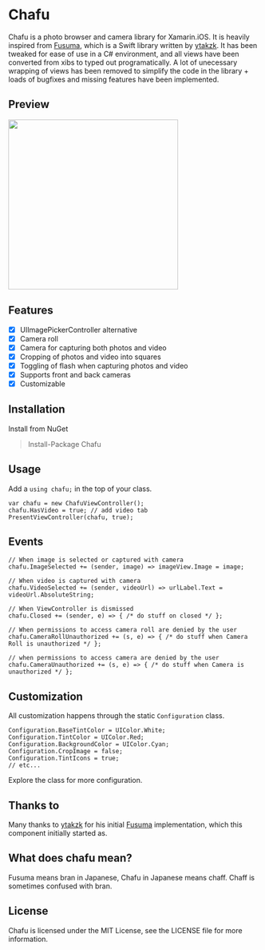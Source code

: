 # Chafu

Chafu is a photo browser and camera library for Xamarin.iOS. It is heavily inspired from [Fusuma][1], which is a Swift library written by [ytakzk][2].
It has been tweaked for ease of use in a C# environment, and all views have been converted from xibs to typed out programatically.
A lot of unecessary wrapping of views has been removed to simplify the code in the library + loads of bugfixes and missing features have been implemented.

## Preview
<img src="https://raw.githubusercontent.com/Cheesebaron/Chafu/master/images/sample.gif" width="340px">

## Features

- [x] UIImagePickerController alternative
- [x] Camera roll
- [x] Camera for capturing both photos and video
- [x] Cropping of photos and video into squares
- [x] Toggling of flash when capturing photos and video
- [x] Supports front and back cameras
- [x] Customizable

## Installation

Install from NuGet

> Install-Package Chafu

## Usage

Add a `using chafu;` in the top of your class.

```
var chafu = new ChafuViewController();
chafu.HasVideo = true; // add video tab
PresentViewController(chafu, true);
```

## Events

```
// When image is selected or captured with camera
chafu.ImageSelected += (sender, image) => imageView.Image = image;

// When video is captured with camera
chafu.VideoSelected += (sender, videoUrl) => urlLabel.Text = videoUrl.AbsoluteString;

// When ViewController is dismissed
chafu.Closed += (sender, e) => { /* do stuff on closed */ };

// When permissions to access camera roll are denied by the user
chafu.CameraRollUnauthorized += (s, e) => { /* do stuff when Camera Roll is unauthorized */ };

// when permissions to access camera are denied by the user
chafu.CameraUnauthorized += (s, e) => { /* do stuff when Camera is unauthorized */ };
```

## Customization

All customization happens through the static `Configuration` class.

```
Configuration.BaseTintColor = UIColor.White;
Configuration.TintColor = UIColor.Red;
Configuration.BackgroundColor = UIColor.Cyan;
Configuration.CropImage = false;
Configuration.TintIcons = true;
// etc...
```

Explore the class for more configuration.

## Thanks to
Many thanks to [ytakzk][2] for his initial [Fusuma][1] implementation, which this component initially started as.

## What does chafu mean?
Fusuma means bran in Japanese, Chafu in Japanese means chaff. Chaff is sometimes confused with bran.

## License
Chafu is licensed under the MIT License, see the LICENSE file for more information.

[1]: https://github.com/ytakzk/Fusuma
[2]: https://github.com/ytakzk

